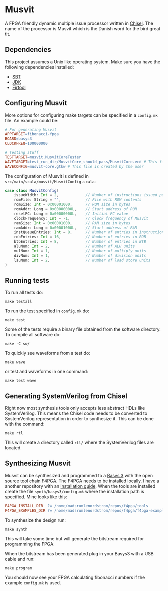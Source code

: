 # Musvit

A FPGA friendly dynamic multiple issue processor written in [Chisel](https://www.chisel-lang.org/).
The name of the processor is Musvit which is the Danish word for the bird great tit.

## Dependencies
This project assumes a Unix like operating system.
Make sure you have the following dependencies installed:
* [SBT](https://www.scala-sbt.org/download.html)
* [JDK](https://adoptium.net/)
* [Firtool](https://github.com/llvm/circt/releases)

## Configuring Musvit

More options for configuring make targets can be specified in a ```config.mk``` file. An example could be:
```Makefile
# For generating Musvit
APPTARGET=fibonacci-fpga
BOARD=basys3
CLOCKFREQ=100000000

# Testing stuff
TESTTARGET=musvit.MusvitCoreTester
WAVETARGET=test_run_dir/MusvitCore_should_pass/MusvitCore.vcd # This file is generated by the test
WAVECONFIG=musvit-core.gtkw # This file is created by the user
```

The configuration of Musvit is defined in ```src/main/scala/musvit/MusvitConfig.scala```:
```scala
case class MusvitConfig(
    issueWidth: Int = 2,            // Number of instructions issued per cycle
    romFile: String = "",           // File with ROM contents
    romSize: Int = 0x00001000,      // ROM size in bytes
    romAddr: Long = 0x00000000L,    // Start address of ROM
    resetPC: Long = 0x00000000L,    // Initial PC value
    clockFrequency: Int = -1,       // Clock frequency of Musvit
    ramSize: Int = 0x00001000,      // RAM size in bytes
    ramAddr: Long = 0x00001000L,    // Start address of RAM
    instQueueEntries: Int = 8,      // Number of entries in instruction queue
    robEntries: Int = 16,           // Number of entries in ROB
    btbEntries: Int = 8,            // Number of entries in BTB
    aluNum: Int = 2,                // Number of ALU units
    mulNum: Int = 1,                // Number of multiply units
    divNum: Int = 1,                // Number of division units
    lsuNum: Int = 2,                // Number of load store units
)
```

## Running tests
To run all tests do:
```shell
make testall
```

To run the test specified in ```config.mk``` do:
```shell
make test
```

Some of the tests require a binary file obtained from the software directory.
To compile all software do:
```shell
make -C sw/
```

To quickly see waveforms from a test do:
```shell
make wave
```
or test and waveforms in one command:
```shell
make test wave
```

## Generating SystemVerilog from Chisel
Right now most synthesis tools only accepts less abstract HDLs like SystemVerilog.
This means the Chisel code needs to be converted to SystemVerilog representation in order to synthesize it.
This can be done with the command:

```shell
make rtl
```
This will create a directory called ```rtl/``` where the SystemVerilog files are located.

## Synthesizing Musvit
Musvit can be synthesized and programmed to a [Basys 3](https://digilent.com/reference/programmable-logic/basys-3/start) with the open source tool chain [F4PGA](https://f4pga.org/).
The F4PGA needs to be installed locally.
I have a another repository with an [installation guide](https://github.com/madsrumlenordstrom/chisel-f4pga-flow).
When the tools are installed create the file ```synth/basys3/config.mk``` where the installation path is specified.
Mine looks like this:

```Makefile
F4PGA_INSTALL_DIR  ?= /home/madsrumlenordstrom/repos/f4pga/tools
F4PGA_EXAMPLES_DIR ?= /home/madsrumlenordstrom/repos/f4pga/f4pga-examples
```

To synthesize the design run:

```shell
make synth
```

This will take some time but will generate the bitstream required for programming the FPGA.

When the bitstream has been generated plug in your Basys3 with a USB cable and run:
```shell
make program
```
You should now see your FPGA calculating fibonacci numbers if the example ```config.mk``` is used.
